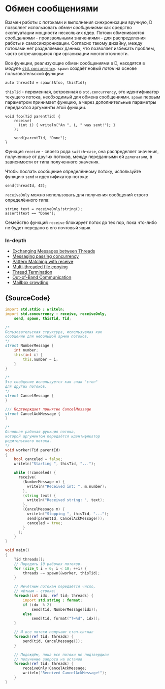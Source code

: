 # Обмен сообщениями

Взамен работы с потоками и выполнения синхронизации
вручную, D позволяет использовать *обмен сообщениями*
как средство эксплуатации мощности нескольких ядер.
Потоки обмениваются *сообщениями* - произвольными значениями -
для распределения работы и самосинхронизации. Согласно
такому дизайну, между потоками нет разделяемых данных,
что позволяет избежать проблем, часто встречающихся при
организации многопоточности.

Все функции, реализующие обмен сообщениями в D,
находятся в модуле [`std.concurrency`](https://dlang.org/phobos/std_concurrency.html).
`spawn` создаёт новый *поток* на основе пользовательской
функции:

    auto threadId = spawn(&foo, thisTid);

`thisTid` - переменная, встроенная в  `std.concurrency`,
это идентификатор текущего потока, необходимый для обмена сообщениями.
`spawn` первым параметром принимает функцию, а через дополнительные
параметры передаются аргументы этой функции.

    void foo(Tid parentTid) {
        receive(
          (int i) { writeln("An ", i, " was sent!"); }
        );
        
        send(parentTid, "Done");
    }

Функция `receive` - своего рода `switch`-`case`,
она распределяет значения, полученные от других потоков,
между переданными ей `делегатами`, в зависимости от
типа полученного значения.

Чтобы послать сообщение определённому потоку, используйте
функцию `send` и идентификатор потока:

    send(threadId, 42);

`receiveOnly` можно использовать для получения сообщений
строго определённого типа:

    string text = receiveOnly!string();
    assert(text == "Done");

Семейство функций `receive` блокирует поток до тех пор,
пока что-либо не будет передано в его почтовый ящик.


### In-depth

- [Exchanging Messages between Threads](http://www.informit.com/articles/article.aspx?p=1609144&seqNum=5)
- [Messaging passing concurrency](http://ddili.org/ders/d.en/concurrency.html)
- [Pattern Matching with receive](http://www.informit.com/articles/article.aspx?p=1609144&seqNum=6)
- [Multi-threaded file copying](http://www.informit.com/articles/article.aspx?p=1609144&seqNum=7)
- [Thread Termination](http://www.informit.com/articles/article.aspx?p=1609144&seqNum=8)
- [Out-of-Band Communication](http://www.informit.com/articles/article.aspx?p=1609144&seqNum=9)
- [Mailbox crowding](http://www.informit.com/articles/article.aspx?p=1609144&seqNum=10)

## {SourceCode}

```d
import std.stdio : writeln;
import std.concurrency : receive, receiveOnly,
    send, spawn, thisTid, Tid;

/*
Пользовательская структура, используемая как
сообщение для небольшой армии потоков.
*/
struct NumberMessage {
    int number;
    this(int i) {
        this.number = i;
    }
}

/*
Это сообщение используется как знак "стоп"
для других потоков.
*/
struct CancelMessage {
}

/// Подтверждает принятие CancelMessage
struct CancelAckMessage {
}

/*
Основная рабочая функция потока,
которой аргументом передаётся идентификатор
родительского потока.
*/
void worker(Tid parentId)
{
    bool canceled = false;
    writeln("Starting ", thisTid, "...");

    while (!canceled) {
      receive(
        (NumberMessage m) {
          writeln("Received int: ", m.number);
        },
        (string text) {
          writeln("Received string: ", text);
        },
        (CancelMessage m) {
          writeln("Stopping ", thisTid, "...");
          send(parentId, CancelAckMessage());
          canceled = true;
        }
      );
    }
}

void main()
{
    Tid threads[];
    // Породить 10 рабочих потоков.
    for (size_t i = 0; i < 10; ++i) {
        threads ~= spawn(&worker, thisTid);
    }

    // Нечётным потокам передаётся число,
    // чётным - строка!
    foreach(int idx, ref tid; threads) {
        import std.string : format;
        if (idx  % 2)
            send(tid, NumberMessage(idx));
        else
            send(tid, format("T=%d", idx));
    }

    // И все потоки получают стоп-сигнал
    foreach(ref tid; threads) {
        send(tid, CancelMessage());
    }

    // Подождём, пока все потоки не подтвердили
    // получение запроса на останов
    foreach(ref tid; threads) {
        receiveOnly!CancelAckMessage;
        writeln("Received CancelAckMessage!");
    }
}
```
